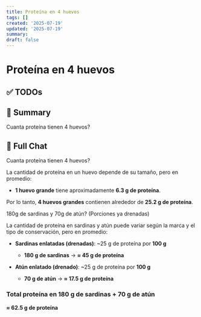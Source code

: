 ```yaml
---
title: Proteína en 4 huevos
tags: []
created: '2025-07-19'
updated: '2025-07-19'
summary:
draft: false
---
```


# Proteína en 4 huevos

## ✅ TODOs


## 📌 Summary
Cuanta proteína tienen 4 huevos?

## 🧠 Full Chat


Cuanta proteína tienen 4 huevos?



La cantidad de proteína en un huevo depende de su tamaño, pero en promedio:  

- **1 huevo grande** tiene aproximadamente **6.3 g de proteína**.  

Por lo tanto, **4 huevos grandes** contienen alrededor de **25.2 g de proteína**.

180g de sardinas y 70g de atún? (Porciones ya drenadas)

La cantidad de proteína en sardinas y atún puede variar según la marca y el tipo de conservación, pero en promedio:  

- **Sardinas enlatadas (drenadas)**: ~25 g de proteína por **100 g**  
  - **180 g de sardinas** → **≈ 45 g de proteína**  

- **Atún enlatado (drenado)**: ~25 g de proteína por **100 g**  
  - **70 g de atún** → **≈ 17.5 g de proteína**  

### **Total proteína en 180 g de sardinas + 70 g de atún**  
**≈ 62.5 g de proteína**